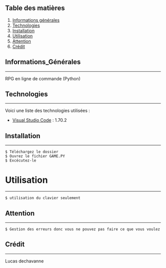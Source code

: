 ## Table des matières
1. [Informations générales](#informations_générales)
2. [Technologies](#technologies)
3. [Installation](#installation)
4. [Utilisation](#utilisation)
5. [Attention](#attention)
6. [Crédit](#crédit)

## Informations_Générales
***
RPG en ligne de commande (Python)
## Technologies
***
Voici une liste des technologies utilisées :
* [Visual Studio Code](https://code.visualstudio.com/) : 1.70.2
## Installation
*** 
```
$ Téléchargez le dossier
$ Ouvrez le fichier GAME.PY
$ Excécutez-le 
```
# Utilisation
***
```
$ utilisation du clavier seulement 
```
## Attention
***
```
$ Gestion des erreurs donc vous ne pouvez pas faire ce que vous voulez 
```
## Crédit 
***
Lucas dechavanne 
 
